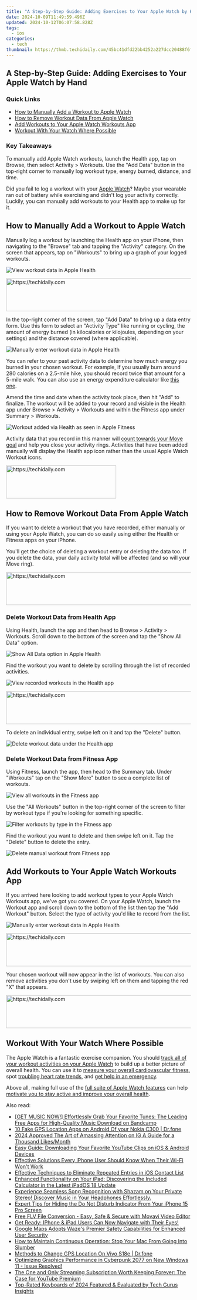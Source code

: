 ```yaml
---
title: "A Step-by-Step Guide: Adding Exercises to Your Apple Watch by Hand"
date: 2024-10-09T11:49:59.496Z
updated: 2024-10-12T06:07:58.828Z
tags:
  - ios
categories:
  - tech
thumbnail: https://thmb.techidaily.com/45bc41dfd22bb4252a227dcc20488f6faf42f4a30eaffbfeaeadce5abdbcdc1d.png
---
```


## A Step-by-Step Guide: Adding Exercises to Your Apple Watch by Hand

### Quick Links

* [How to Manually Add a Workout to Apple Watch](https://extra-hints.techidaily.com/the-essential-blueprint-for-srt-file-adaptability/)
* [How to Remove Workout Data From Apple Watch](https://fox-boxes.techidaily.com/new-reversing-os-update-on-macs-back-to-el-capitan/)
* [Add Workouts to Your Apple Watch Workouts App](https://facebook-clips.techidaily.com/updated-2024-approved-from-capture-to-share-the-art-of-live-360-broadcasting-on-fb/)
* [Workout With Your Watch Where Possible](https://hardware-tips.techidaily.com/navigating-the-tech-world-expert-advice-from-toms-hardware/)

### Key Takeaways

 To manually add Apple Watch workouts, launch the Health app, tap on Browse, then select Activity > Workouts. Use the "Add Data" button in the top-right corner to manually log workout type, energy burned, distance, and time.

 Did you fail to log a workout with your [Apple Watch](https://extra-hints.techidaily.com/updated-capture-with-clarity-advanced-tips-for-gopro-hero5-black/)? Maybe your wearable ran out of battery while exercising and didn't log your activity correctly. Luckily, you can manually add workouts to your Health app to make up for it.

##  How to Manually Add a Workout to Apple Watch

 Manually log a workout by launching the Health app on your iPhone, then navigating to the "Browse" tab and tapping the "Activity" category. On the screen that appears, tap on "Workouts" to bring up a graph of your logged workouts.

![View workout data in Apple Health](https://static1.howtogeekimages.com/wordpress/wp-content/uploads/2023/03/health_workouts.jpg) 

<!-- affiliate ads begin -->
<a href="https://appsumo.8odi.net/c/5597632/2037338/7443" target="_top" id="2037338">
  <img src="//a.impactradius-go.com/display-ad/7443-2037338" border="0" alt="https://techidaily.com" width="728" height="90"/>
</a>
<img height="0" width="0" src="https://appsumo.8odi.net/i/5597632/2037338/7443" style="position:absolute;visibility:hidden;" border="0" />
<!-- affiliate ads end -->

 In the top-right corner of the screen, tap "Add Data" to bring up a data entry form. Use this form to select an "Activity Type" like running or cycling, the amount of energy burned (in kilocalories or kilojoules, depending on your settings) and the distance covered (where applicable).

![Manually enter workout data in Apple Health](https://static1.howtogeekimages.com/wordpress/wp-content/uploads/2023/03/add_workout.jpg) 

 You can refer to your past activity data to determine how much energy you burned in your chosen workout. For example, if you usually burn around 280 calories on a 2.5-mile hike, you should record twice that amount for a 5-mile walk. You can also use an energy expenditure calculator like [this one](https://www.calculator.net/calories-burned-calculator.html).

 Amend the time and date when the activity took place, then hit "Add" to finalize. The workout will be added to your record and visible in the Health app under Browse > Activity > Workouts and within the Fitness app under Summary > Workouts.

![Workout added via Health as seen in Apple Fitness](https://static1.howtogeekimages.com/wordpress/wp-content/uploads/2023/03/manual_hiking_workout.jpg) 

 Activity data that you record in this manner will [count towards your Move goal](https://screen-sharing-recording.techidaily.com/updated-the-quick-start-method-for-combining-obs-and-zoom/) and help you close your activity rings. Activities that have been added manually will display the Health app icon rather than the usual Apple Watch Workout icons.

<!-- affiliate ads begin -->
<a href="https://aligracehair.sjv.io/c/5597632/2036481/19272" target="_top" id="2036481">
  <img src="//a.impactradius-go.com/display-ad/19272-2036481" border="0" alt="https://techidaily.com" width="300" height="90"/>
</a>
<img height="0" width="0" src="https://aligracehair.sjv.io/i/5597632/2036481/19272" style="position:absolute;visibility:hidden;" border="0" />
<!-- affiliate ads end -->

##  How to Remove Workout Data From Apple Watch

 If you want to delete a workout that you have recorded, either manually or using your Apple Watch, you can do so easily using either the Health or Fitness apps on your iPhone.

 You'll get the choice of deleting a workout entry or deleting the data too. If you delete the data, your daily activity total will be affected (and so will your Move ring).

<!-- affiliate ads begin -->
<a href="https://ephamedtechinc.pxf.io/c/5597632/2126492/26400" target="_top" id="2126492">
  <img src="//a.impactradius-go.com/display-ad/26400-2126492" border="0" alt="https://techidaily.com" width="640" height="90"/>
</a>
<img height="0" width="0" src="https://ephamedtechinc.pxf.io/i/5597632/2126492/26400" style="position:absolute;visibility:hidden;" border="0" />
<!-- affiliate ads end -->

###  Delete Workout Data from Health App

 Using Health, launch the app and then head to Browse > Activity > Workouts. Scroll down to the bottom of the screen and tap the "Show All Data" option.

![Show All Data option in Apple Health](https://static1.howtogeekimages.com/wordpress/wp-content/uploads/2023/03/health_show_all_data.jpg) 

 Find the workout you want to delete by scrolling through the list of recorded activities.

![View recorded workouts in the Health app](https://static1.howtogeekimages.com/wordpress/wp-content/uploads/2023/03/health_recorded_data.jpg) 

<!-- affiliate ads begin -->
<a href="https://appsumo.8odi.net/c/5597632/2037334/7443" target="_top" id="2037334">
  <img src="//a.impactradius-go.com/display-ad/7443-2037334" border="0" alt="https://techidaily.com" width="728" height="90"/>
</a>
<img height="0" width="0" src="https://appsumo.8odi.net/i/5597632/2037334/7443" style="position:absolute;visibility:hidden;" border="0" />
<!-- affiliate ads end -->

 To delete an individual entry, swipe left on it and tap the "Delete" button.

![Delete workout data under the Health app](https://static1.howtogeekimages.com/wordpress/wp-content/uploads/2023/03/health_delete_workout.jpg) 

###  Delete Workout Data from Fitness App

 Using Fitness, launch the app, then head to the Summary tab. Under "Workouts" tap on the "Show More" button to see a complete list of workouts.

![View all workouts in the Fitness app](https://static1.howtogeekimages.com/wordpress/wp-content/uploads/2023/03/show_more_workouts.jpg) 

 Use the "All Workouts" button in the top-right corner of the screen to filter by workout type if you're looking for something specific.

![Filter workouts by type in the Fitness app](https://static1.howtogeekimages.com/wordpress/wp-content/uploads/2023/03/fitness_filter.jpg) 

 Find the workout you want to delete and then swipe left on it. Tap the "Delete" button to delete the entry.

![Delete manual workout from Fitness app](https://static1.howtogeekimages.com/wordpress/wp-content/uploads/2023/03/delete_fitness.jpg) 

##  Add Workouts to Your Apple Watch Workouts App

 If you arrived here looking to add workout types to your Apple Watch Workouts app, we've got you covered. On your Apple Watch, launch the Workout app and scroll down to the bottom of the list then tap the "Add Workout" button. Select the type of activity you'd like to record from the list.

![Manually enter workout data in Apple Health](https://static1.howtogeekimages.com/wordpress/wp-content/uploads/2023/03/add_workout.jpg) 

<!-- affiliate ads begin -->
<a href="https://appsumo.8odi.net/c/5597632/2151888/7443" target="_top" id="2151888">
  <img src="//a.impactradius-go.com/display-ad/7443-2151888" border="0" alt="https://techidaily.com" width="600" height="90"/>
</a>
<img height="0" width="0" src="https://appsumo.8odi.net/i/5597632/2151888/7443" style="position:absolute;visibility:hidden;" border="0" />
<!-- affiliate ads end -->

 Your chosen workout will now appear in the list of workouts. You can also remove activities you don't use by swiping left on them and tapping the red "X" that appears.

<!-- affiliate ads begin -->
<a href="https://appsumo.8odi.net/c/5597632/2049388/7443" target="_top" id="2049388">
  <img src="//a.impactradius-go.com/display-ad/7443-2049388" border="0" alt="https://techidaily.com" width="728" height="90"/>
</a>
<img height="0" width="0" src="https://appsumo.8odi.net/i/5597632/2049388/7443" style="position:absolute;visibility:hidden;" border="0" />
<!-- affiliate ads end -->

##  Workout With Your Watch Where Possible

 The Apple Watch is a fantastic exercise companion. You should [track all of your workout activities on your Apple Watch](https://article-tips.techidaily.com/new-2024-approved-crafting-gentle-sound-declines-with-logic-pro/) to build up a better picture of overall health. You can use it to [measure your overall cardiovascular fitness](https://instagram-clips.techidaily.com/new-2024-approved-flipping-through-frames-instagrams-video-reversal-wizardry/), spot [troubling heart rate trends](https://fake-location.techidaily.com/spoofing-life360-how-to-do-it-on-honor-magic-5-pro-drfone-by-drfone-virtual-android/), and [get help in an emergency](https://visual-screen-recording.techidaily.com/new-zoom-room-basics-for-newbies/).

 Above all, making full use of the [full suite of Apple Watch features](https://extra-information.techidaily.com/clearer-captures-await-with-next-gen-tracker-tech-for-2024/) can help [motivate you to stay active and improve your overall health](https://fox-links.techidaily.com/new-2024-approved-the-art-of-eliminating-backgrounds-in-photography/).

<ins class="adsbygoogle"
     style="display:block"
     data-ad-format="autorelaxed"
     data-ad-client="ca-pub-7571918770474297"
     data-ad-slot="1223367746"></ins>

<ins class="adsbygoogle"
     style="display:block"
     data-ad-client="ca-pub-7571918770474297"
     data-ad-slot="8358498916"
     data-ad-format="auto"
     data-full-width-responsive="true"></ins>

<span class="atpl-alsoreadstyle">Also read:</span>
<div><ul>
<li><a href="https://win-answers.techidaily.com/get-music-now-effortlessly-grab-your-favorite-tunes-the-leading-free-apps-for-high-quality-music-download-on-bandcamp/"><u>[GET MUSIC NOW!] Effortlessly Grab Your Favorite Tunes: The Leading Free Apps for High-Quality Music Download on Bandcamp</u></a></li>
<li><a href="https://android-location.techidaily.com/10-fake-gps-location-apps-on-android-of-your-nokia-c300-drfone-by-drfone-virtual/"><u>10 Fake GPS Location Apps on Android Of your Nokia C300 | Dr.fone</u></a></li>
<li><a href="https://instagram-videos.techidaily.com/2024-approved-the-art-of-amassing-attention-on-ig-a-guide-for-a-thousand-likesmonth/"><u>2024 Approved The Art of Amassing Attention on IG A Guide for a Thousand Likes/Month</u></a></li>
<li><a href="https://os-tips.techidaily.com/easy-guide-downloading-your-favorite-youtube-clips-on-ios-and-android-devices/"><u>Easy Guide: Downloading Your Favorite YouTube Clips on iOS & Android Devices</u></a></li>
<li><a href="https://os-tips.techidaily.com/effective-solutions-every-iphone-user-should-know-when-their-wi-fi-wont-work/"><u>Effective Solutions Every iPhone User Should Know When Their Wi-Fi Won't Work</u></a></li>
<li><a href="https://os-tips.techidaily.com/effective-techniques-to-eliminate-repeated-entries-in-ios-contact-list/"><u>Effective Techniques to Eliminate Repeated Entries in iOS Contact List</u></a></li>
<li><a href="https://os-tips.techidaily.com/enhanced-functionality-on-your-ipad-discovering-the-included-calculator-in-the-latest-ipados-18-update/"><u>Enhanced Functionality on Your iPad: Discovering the Included Calculator in the Latest iPadOS 18 Update</u></a></li>
<li><a href="https://os-tips.techidaily.com/experience-seamless-song-recognition-with-shazam-on-your-private-stereo-discover-music-in-your-headphones-effortlessly/"><u>Experience Seamless Song Recognition with Shazam on Your Private Stereo! Discover Music in Your Headphones Effortlessly.</u></a></li>
<li><a href="https://os-tips.techidaily.com/expert-tips-for-hiding-the-do-not-disturb-indicator-from-your-iphone-15-pro-screen/"><u>Expert Tips for Hiding the Do Not Disturb Indicator From Your iPhone 15 Pro Screen</u></a></li>
<li><a href="https://techtrends.techidaily.com/free-flv-file-conversion-easy-safe-and-secure-with-movavi-video-editor/"><u>Free FLV File Conversion - Easy, Safe & Secure with Movavi Video Editor</u></a></li>
<li><a href="https://os-tips.techidaily.com/get-ready-iphone-and-ipad-users-can-now-navigate-with-their-eyes/"><u>Get Ready: IPhone & iPad Users Can Now Navigate with Their Eyes!</u></a></li>
<li><a href="https://os-tips.techidaily.com/google-maps-adopts-wazes-premier-safety-capabilities-for-enhanced-user-security/"><u>Google Maps Adopts Waze's Premier Safety Capabilities for Enhanced User Security</u></a></li>
<li><a href="https://tech-recovery.techidaily.com/how-to-maintain-continuous-operation-stop-your-mac-from-going-into-slumber/"><u>How to Maintain Continuous Operation: Stop Your Mac From Going Into Slumber</u></a></li>
<li><a href="https://fake-location.techidaily.com/methods-to-change-gps-location-on-vivo-s18e-drfone-by-drfone-virtual-android/"><u>Methods to Change GPS Location On Vivo S18e | Dr.fone</u></a></li>
<li><a href="https://win-solutions.techidaily.com/optimizing-graphics-performance-in-cyberpunk-2077-on-new-windows-11-issue-resolved/"><u>Optimizing Graphics Performance in Cyberpunk 2077 on New Windows 11 - Issue Resolved!</u></a></li>
<li><a href="https://buynow-info.techidaily.com/the-one-and-only-streaming-subscription-worth-keeping-forever-the-case-for-youtube-premium/"><u>The One and Only Streaming Subscription Worth Keeping Forever: The Case for YouTube Premium</u></a></li>
<li><a href="https://tech-hub.techidaily.com/top-rated-keyboards-of-2024-featured-and-evaluated-by-tech-gurus-insights/"><u>Top-Rated Keyboards of 2024 Featured & Evaluated by Tech Gurus Insights</u></a></li>
</ul></div>


